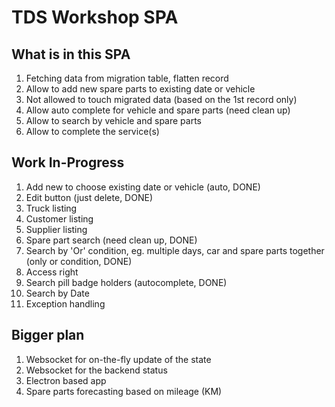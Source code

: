 # TDS Workshop SPA

## What is in this SPA

1. Fetching data from migration table, flatten record
2. Allow to add new spare parts to existing date or vehicle
3. Not allowed to touch migrated data (based on the 1st record only)
4. Allow auto complete for vehicle and spare parts (need clean up)
5. Allow to search by vehicle and spare parts
6. Allow to complete the service(s)

## Work In-Progress

1. Add new to choose existing date or vehicle (auto, DONE)
2. Edit button (just delete, DONE)
6. Truck listing
3. Customer listing
4. Supplier listing
5. Spare part search (need clean up, DONE)
6. Search by 'Or' condition, eg. multiple days, car and spare parts together (only or condition, DONE)
7. Access right
8. Search pill badge holders (autocomplete, DONE)
9. Search by Date
10. Exception handling

## Bigger plan

1. Websocket for on-the-fly update of the state
2. Websocket for the backend status
3. Electron based app
4. Spare parts forecasting based on mileage (KM)